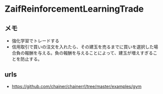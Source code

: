 # ZaifReinforcementLearningTrade

## メモ

- 強化学習でトレードする
- 信用取引で買いの注文を入れたら、その建玉を売るまでに買いを選択した場合負の報酬を与える。負の報酬を与えることによって、建玉が増えすぎることを防止する。

## urls
- https://github.com/chainer/chainerrl/tree/master/examples/gym